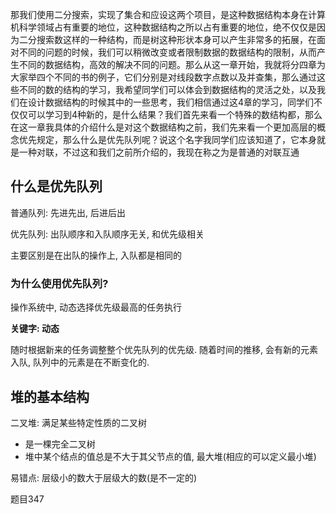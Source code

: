 那我们使用二分搜索，实现了集合和应设这两个项目，是这种数据结构本身在计算机科学领域占有重要的地位，这种数据结构之所以占有重要的地位，绝不仅仅是因为二分搜索数这样的一种结构，而是树这种形状本身可以产生非常多的拓展，在面对不同的问题的时候，我们可以稍微改变或者限制数据的数据结构的限制，从而产生不同的数据结构，高效的解决不同的问题。那么从这一章开始，我就将分四章为大家举四个不同的书的例子，它们分别是对线段数字点数以及并查集，那么通过这些不同的数的结构的学习，我希望同学们可以体会到数据结构的灵活之处，以及我们在设计数据结构的时候其中的一些思考，我们相信通过这4章的学习，同学们不仅仅可以学习到4种新的，是什么结果？我们首先来看一个特殊的数结构都，那么在这一章我具体的介绍什么是对这个数据结构之前，我们先来看一个更加高层的概念优先规定，那么什么是优先队列呢？说这个名字我同学们应该知道了，它本身就是一种对联，不过这和我们之前所介绍的，我现在称之为是普通的对联互通



## 什么是优先队列

普通队列: 先进先出, 后进后出

优先队列: 出队顺序和入队顺序无关, 和优先级相关

主要区别是在出队的操作上, 入队都是相同的

### 为什么使用优先队列?

操作系统中, 动态选择优先级最高的任务执行

**关键字: 动态**

随时根据新来的任务调整整个优先队列的优先级. 随着时间的推移, 会有新的元素入队, 队列中的元素是在不断变化的. 

## 堆的基本结构

二叉堆: 满足某些特定性质的二叉树

* 是一棵完全二叉树
* 堆中某个结点的值总是不大于其父节点的值, 最大堆(相应的可以定义最小堆)

易错点: 层级小的数大于层级大的数(是不一定的)



题目347